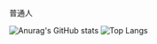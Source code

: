 <!--Introduction -->
普通人
<br>

<!-- Your badges -->
<!--START_SECTION:waka-->
![Anurag's GitHub stats](https://github-readme-stats.vercel.app/api?username=Rawven&show_icons=true&theme=tokyonight)
![Top Langs](https://github-readme-stats.vercel.app/api/top-langs/?username=Rawven&size_weight=0.5&count_weight=0.5)
<!--END_SECTION:waka-->


<!--
**UWEPPPP/UWEPPPP** is a ✨ _special_ ✨ repository because its `README.md` (this file) appears on your GitHub profile.

Here are some ideas to get you started:

- 🔭 I’m currently working on ...
- 🌱 I’m currently learning ...
- 👯 I’m looking to collaborate on ...
- 🤔 I’m looking for help with ...
- 💬 Ask me about ...
- 📫 How to reach me: ...
- 😄 Pronouns: ...
- ⚡ Fun fact: ...
-->
